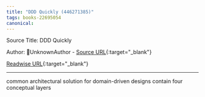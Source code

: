 ```yaml
---
title: "DDD Quickly (446271385)"
tags: books-22695054
canonical: 
---
```


Source Title: DDD Quickly

Author: UnknownAuthor - [Source URL](){:target="_blank"}

[Readwise URL](https://readwise.io/open/446271385){:target="_blank"}

---

common architectural solution for domain-driven designs contain four conceptual layers
